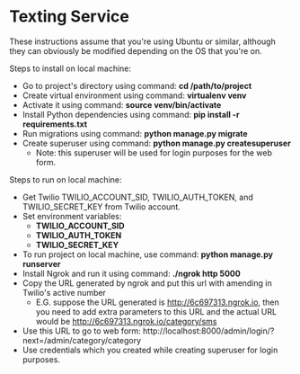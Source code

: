 # Texting Service

These instructions assume that you're using Ubuntu or similar, although they can obviously be modified depending on the OS that you're on.

Steps to install on local machine:
- Go to project's directory using command: **cd /path/to/project**
- Create virtual environment using command: **virtualenv venv**
- Activate it using command: **source venv/bin/activate**
- Install Python dependencies using command: **pip install -r requirements.txt**
- Run migrations using command: **python manage.py migrate**
- Create superuser using command: **python manage.py createsuperuser**
  - Note: this superuser will be used for login purposes for the web form.
 
Steps to run on local machine:
- Get Twilio TWILIO_ACCOUNT_SID, TWILIO_AUTH_TOKEN, and TWILIO_SECRET_KEY from Twilio account.
- Set environment variables:
  - **TWILIO_ACCOUNT_SID**
  - **TWILIO_AUTH_TOKEN**
  - **TWILIO_SECRET_KEY** 
- To run project on local machine, use command: **python manage.py runserver**
- Install Ngrok and run it using command: **./ngrok http 5000**
- Copy the URL generated by ngrok and put this url with amending in Twilio's active number
  - E.G. suppose the URL generated is http://6c697313.ngrok.io, then you need to add extra parameters to this URL and the actual URL would be http://6c697313.ngrok.io/category/sms
- Use this URL to go to web form: http://localhost:8000/admin/login/?next=/admin/category/category
- Use credentials which you created while creating superuser for login purposes.
